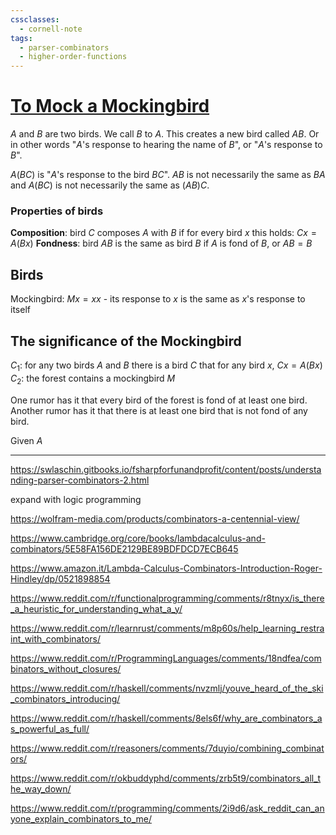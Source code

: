 ```yaml
---
cssclasses:
  - cornell-note
tags:
  - parser-combinators
  - higher-order-functions
---
```


# [To Mock a Mockingbird](https://en.wikipedia.org/wiki/To_Mock_a_Mockingbird)

$A$ and $B$ are two birds.
We call $B$ to $A$.
This creates a new bird called $AB$. Or in other words "$A$'s response to hearing the name of $B$", or "$A$'s response to $B$".

$A(BC)$ is "$A$'s response to the bird $BC$".
$AB$ is not necessarily the same as $BA$ and $A(BC)$ is not necessarily the same as $(AB)C$.

### Properties of birds

**Composition**: bird $C$ composes $A$ with $B$ if for every bird $x$ this holds: $Cx = A(Bx)$
**Fondness**: bird $AB$ is the same as bird $B$ if $A$ is fond of $B$, or $AB = B$ 

## Birds

Mockingbird: $Mx = xx$ - its response to $x$ is the same as $x$'s response to itself

## The significance of the Mockingbird

$C_1$: for any two birds $A$ and $B$ there is a bird $C$ that for any bird $x$, $Cx = A(Bx)$
$C_2$: the forest contains a mockingbird $M$

One rumor has it that every bird of the forest is fond of at least one bird.
Another rumor has it that there is at least one bird that is not fond of any bird.

Given $A$


---

https://swlaschin.gitbooks.io/fsharpforfunandprofit/content/posts/understanding-parser-combinators-2.html

expand with logic programming

https://wolfram-media.com/products/combinators-a-centennial-view/

https://www.cambridge.org/core/books/lambdacalculus-and-combinators/5E58FA156DE2129BE89BDFDCD7ECB645

https://www.amazon.it/Lambda-Calculus-Combinators-Introduction-Roger-Hindley/dp/0521898854

https://www.reddit.com/r/functionalprogramming/comments/r8tnyx/is_there_a_heuristic_for_understanding_what_a_y/

https://www.reddit.com/r/learnrust/comments/m8p60s/help_learning_restraint_with_combinators/


https://www.reddit.com/r/ProgrammingLanguages/comments/18ndfea/combinators_without_closures/

https://www.reddit.com/r/haskell/comments/nvzmlj/youve_heard_of_the_ski_combinators_introducing/

https://www.reddit.com/r/haskell/comments/8els6f/why_are_combinators_as_powerful_as_full/

https://www.reddit.com/r/reasoners/comments/7duyio/combining_combinators/

https://www.reddit.com/r/okbuddyphd/comments/zrb5t9/combinators_all_the_way_down/

https://www.reddit.com/r/programming/comments/2i9d6/ask_reddit_can_anyone_explain_combinators_to_me/